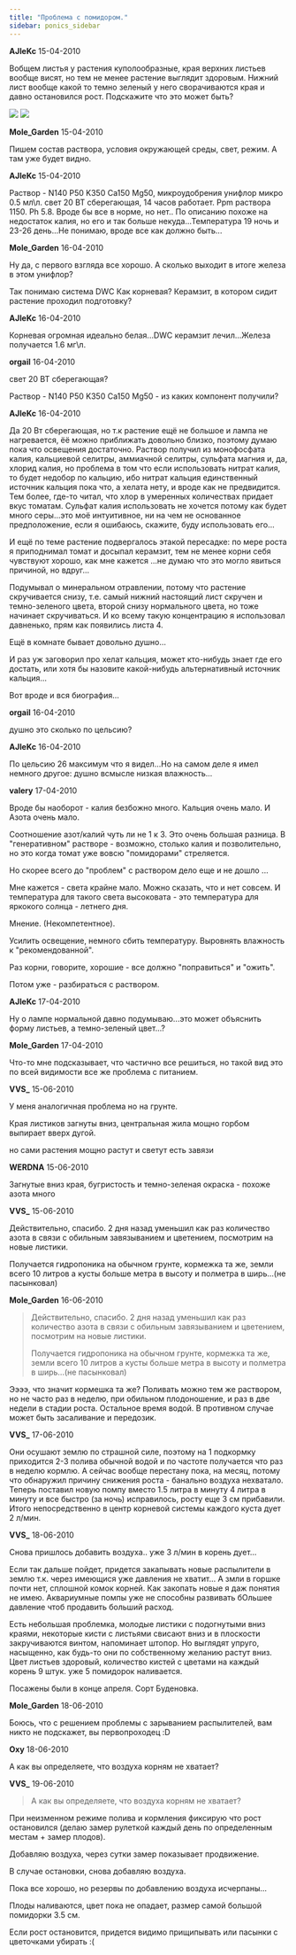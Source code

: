 ```yaml
---
title: "Проблема с помидором."
sidebar: ponics_sidebar
---
```


**AJIeKc** 15-04-2010

Вобщем листья у растения куполообразные, края верхних листьев вообще висят, но тем не менее растение выглядит здоровым. Нижний лист вообще какой то темно зеленый у него сворачиваются края и давно остановился рост. Подскажите что это может быть?

![](http://www.7image.ru/pics/0410/29128217.jpg) ![](http://www.7image.ru/pics/0410/2913094.jpg)


**Mole_Garden** 15-04-2010

Пишем состав раствора, условия окружающей среды, свет, режим. А там уже будет видно. 


**AJIeKc** 15-04-2010

Раствор - N140 P50 K350 Ca150 Mg50, микроудобрения унифлор микро 0.5 мл\л. свет 20 ВТ сберегающая, 14 часов работает. Ppm раствора 1150. Ph 5.8. Вроде бы все в норме, но нет.. По описанию похоже на недостаток калия, но его и так больше некуда...Температура 19 ночь и 23-26 день...Не понимаю, вроде все как должно быть...


**Mole_Garden** 16-04-2010

Ну да, с первого взгляда все хорошо. А сколько выходит в итоге железа в этом унифлор? 

Так понимаю система DWC Как корневая? Керамзит, в котором сидит растение проходил подготовку? 


**AJIeKc** 16-04-2010

Корневая огромная идеально белая...DWC керамзит лечил...Железа получается 1.6 мг\л. 


**orgail** 16-04-2010

свет 20 ВТ сберегающая?

Раствор - N140 P50 K350 Ca150 Mg50 - из каких компонент получили?


**AJIeKc** 16-04-2010

Да 20 Вт сберегающая, но т.к растение ещё не большое и лампа не нагревается, ёё можно приближать довольно близко, поэтому думаю пока что освещения достаточно. Раствор получил из монофосфата калия, кальциевой селитры, аммиачной селитры, сульфата магния и, да, хлорид калия, но проблема в том что если использовать нитрат калия, то будет недобор по кальцию, ибо нитрат кальция единственный источник кальция пока что, а хелата нету, и вроде как не предвидится. Тем более, где-то читал, что хлор в умеренных количествах придает вкус томатам. Сульфат калия использовать не хочется потому как будет много серы...это моё интуитивное, ни на чем не основанное предположение, если я ошибаюсь, скажите, буду использовать его... 

И ещё по теме растение подвергалось этакой пересадке: по мере роста я приподнимал томат и досыпал керамзит, тем не менее корни себя чувствуют хорошо, как мне кажется ...не думаю что это могло явиться причиной, но вдруг...

Подумывал о минеральном отравлении, потому что растение скручивается снизу, т.е. самый нижний настоящий лист скручен и темно-зеленого цвета, второй снизу нормального цвета, но тоже начинает скручиваться. И ко всему такую концентрацию я использовал давненько, прям как появились листа 4.

Ещё в комнате бывает довольно душно...

И раз уж заговорил про хелат кальция, может кто-нибудь знает где его достать, или хотя бы назовите какой-нибудь альтернативный источник кальция...

Вот вроде и вся биография...


**orgail** 16-04-2010

душно это сколько по цельсию?


**AJIeKc** 16-04-2010

По цельсию 26 максимум что я видел...Но на самом деле я имел немного другое: душно всмысле низкая влажность...


**valery** 17-04-2010

Вроде бы наоборот - калия безбожно много. Кальция очень мало. И Азота очень мало.

Соотношение азот/калий чуть ли не 1 к 3. Это очень большая разница. В "генеративном" растворе - возможно, столько калия и позволительно, но это когда томат уже вовсю "помидорами" стреляется.

Но скорее всего до "проблем" с раствором дело еще и не дошло ...

Мне кажется - света крайне мало. Можно сказать, что и нет совсем. И температура для такого света высоковата - это температура для яркокого солнца - летнего дня.

Мнение. (Некомпетентное).

Усилить освещение, немного сбить температуру. Выровнять влажность к "рекомендованной".

Раз корни, говорите, хорошие - все должно "поправиться" и "ожить".

Потом уже - разбираться с раствором.


**AJIeKc** 17-04-2010

Ну о лампе нормальной давно подумываю...это может объяснить форму листьев, а темно-зеленый цвет...?


**Mole_Garden** 17-04-2010

Что-то мне подсказывает, что частично все решиться, но такой вид это по всей видимости все же проблема с питанием.


**VVS_** 15-06-2010

У меня аналогичная проблема но на грунте.

Края листиков загнуты вниз, центральная жила мощно горбом выпирает вверх дугой.

но сами растения мощно растут и светут есть завязи


**WERDNA** 15-06-2010

Загнутые вниз края, бугристость и темно-зеленая окраска - похоже азота много


**VVS_** 15-06-2010

Действительно, спасибо. 2 дня назад уменьшил как раз количество азота в связи с обильным завязыванием и цветением, посмотрим на новые листики.

Получается гидропоника на обычном грунте, кормежка та же, земли всего 10 литров а кусты больше метра в высоту и полметра в ширь...(не пасынковал)


**Mole_Garden** 16-06-2010

> Действительно, спасибо. 2 дня назад уменьшил как раз количество азота в связи с обильным завязыванием и цветением, посмотрим на новые листики.
> 
> Получается гидропоника на обычном грунте, кормежка та же, земли всего 10 литров а кусты больше метра в высоту и полметра в ширь...(не пасынковал)

Ээээ, что значит кормешка та же? Поливать можно тем же раствором, но не часто раз в неделю, при обильном плодоношение, и раз в две недели в стадии роста. Остальное время водой. В противном случае может быть засаливание и передозик.


**VVS_** 17-06-2010

Они осушают землю по страшной силе, поэтому на 1 подкормку приходится 2-3 полива обычной водой и по частоте получается что раз в неделю кормлю. А сейчас вообще перестану пока, на месяц, потому что обнаружил причину снижения роста - банально воздуха нехватало. Теперь поставил новую помпу вместо 1.5 литра в минуту 4 литра в минуту и все быстро (за ночь) исправилось, росту еще 3 см прибавили. Итого непосредственно в центр корневой системы каждого куста дует 2 л/мин. 


**VVS_** 18-06-2010

Снова пришлось добавить воздуха.. уже 3 л/мин в корень дует...

Если так дальше пойдет, придется закапывать новые распылители в землю т.к. через имеющися уже давления не хватит... А змли в горшке почти нет, сплошной комок корней. Как закопать новые я даж понятия не имею. Аквариумные помпы уже не способны развивать бОльшее давление чтоб продавить больший расход.

Есть небольшая проблемка, молодые листики с подогнутыми вниз краями, некоторые кисти с листьями свисают вниз и в плоскости закручиваются винтом, напоминает штопор. Но выглядят упруго, насыщенно, как будь-то они по собственному желанию растут вниз. Цвет листьев здоровый, количество кистей с цветами на каждый корень 9 штук. уже 5 помидорок наливается.

Посажены были в конце апреля. Сорт Буденовка.


**Mole_Garden** 18-06-2010

Боюсь, что с решением проблемы с зарыванием распылителей, вам никто не подскажет, вы первопроходец :D 


**Oxy** 18-06-2010

А как вы определяете, что воздуха корням не хватает?


**VVS_** 19-06-2010

> А как вы определяете, что воздуха корням не хватает?

При неизменном режиме полива и кормления фиксирую что рост остановился (делаю замер рулеткой каждый день по определенным местам + замер плодов).

Добавляю воздуха, через сутки замер показывает продвижение.

В случае остановки, снова добавляю воздуха.

Пока все хорошо, но резервы по добавлению воздуха исчерпаны... 

Плоды наливаются, цвет пока не опадает, размер самой большой помидорки 3.5 см. 

Если рост остановится, придется видимо прищипывать или пасынки с цветочками убирать :(


